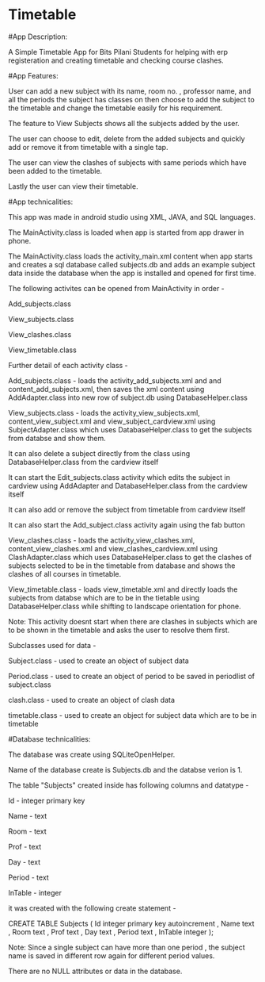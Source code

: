 # Timetable
#App Description:

A Simple Timetable App for Bits Pilani Students for helping with erp registeration and creating timetable and checking course clashes.

#App Features:

User can add a new subject with its name, room no. , professor name, and all the periods the subject has classes on then choose to add the subject to the timetable and change the timetable easily for his requirement.

The feature to View Subjects shows all the subjects added by the user.

The user can choose to edit, delete from the added subjects and quickly add or remove it from timetable with a single tap.

The user can view the clashes of subjects with same periods which have been added to the timetable.

Lastly the user can view their timetable.

#App technicalities:

This app was made in android studio using XML, JAVA, and SQL languages.

The MainActivity.class is loaded when app is started from app drawer in phone.

The MainActivity.class loads the activity_main.xml content when app starts and creates a sql database called subjects.db and adds an example subject data inside the database when the app is installed and opened for first time.

The following activites can be opened from MainActivity in order - 

Add_subjects.class

View_subjects.class

View_clashes.class

View_timetable.class



Further detail of each activity class - 

Add_subjects.class  - loads the activity_add_subjects.xml and and content_add_subjects.xml, then saves the xml content using AddAdapter.class into new row of subject.db using DatabaseHelper.class 

View_subjects.class - loads the activity_view_subjects.xml, content_view_subject.xml and view_subject_cardview.xml using SubjectAdapter.class which uses DatabaseHelper.class to get the subjects from databse and show them.

It can also delete a subject directly from the class using DatabaseHelper.class from the cardview itself

It can start the Edit_subjects.class activity which edits the subject in cardview using AddAdapter and DatabaseHelper.class from the cardview itself

It can also add or remove the subject from timetable from cardview itself

It can also start the Add_subject.class activity again using the fab button

View_clashes.class - loads the activity_view_clashes.xml, content_view_clashes.xml and view_clashes_cardview.xml using ClashAdapter.class which uses DatabaseHelper.class to get the clashes of subjects selected to be in the timetable from database and shows the clashes of all courses in timetable.

View_timetable.class - loads view_timetable.xml and directly loads the subjects from databse which are to be in the tietable using DatabaseHelper.class while shifting to landscape orientation for phone.

Note: This activity doesnt start when there are clashes in subjects which are to be shown in the timetable and asks the user to resolve them first.

Subclasses used for data -

Subject.class - used to create an object of subject data

Period.class - used to create an object of period to be saved in periodlist of subject.class

clash.class - used to create an object of clash data

timetable.class - used to create an object for subject data which are to be in timetable



#Database technicalities:

The database was create using SQLiteOpenHelper.

Name of the database create is Subjects.db and the databse verion is 1.

The table "Subjects" created inside has following columns and datatype -

Id - integer primary key

Name - text

Room - text

Prof - text

Day - text

Period - text

InTable - integer

it was created with the following create statement - 

CREATE TABLE Subjects ( Id integer primary key autoincrement , Name text , Room text , Prof text , Day text , Period text , InTable integer );

Note: Since a single subject can have more than one period , the subject name is saved in different row again for different period values.

There are no NULL attributes or data in the database.
